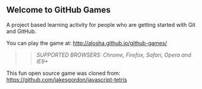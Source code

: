 ## Welcome to GitHub Games

A project based learning activity for people who are getting started with Git and GitHub.

You can play the game at: http://alosha.github.io/github-games/

>> _*SUPPORTED BROWSERS*: Chrome, Firefox, Safari, Opera and IE9+_

This fun open source game was cloned from: https://github.com/jakesgordon/javascript-tetris
